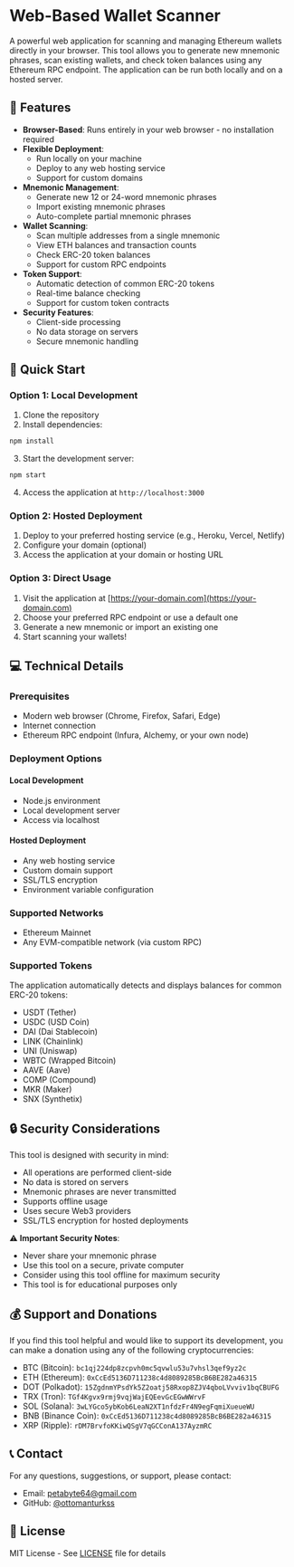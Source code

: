 # Web-Based Wallet Scanner

A powerful web application for scanning and managing Ethereum wallets directly in your browser. This tool allows you to generate new mnemonic phrases, scan existing wallets, and check token balances using any Ethereum RPC endpoint. The application can be run both locally and on a hosted server.

## 🌟 Features

- **Browser-Based**: Runs entirely in your web browser - no installation required
- **Flexible Deployment**: 
  - Run locally on your machine
  - Deploy to any web hosting service
  - Support for custom domains
- **Mnemonic Management**:
  - Generate new 12 or 24-word mnemonic phrases
  - Import existing mnemonic phrases
  - Auto-complete partial mnemonic phrases
- **Wallet Scanning**:
  - Scan multiple addresses from a single mnemonic
  - View ETH balances and transaction counts
  - Check ERC-20 token balances
  - Support for custom RPC endpoints
- **Token Support**:
  - Automatic detection of common ERC-20 tokens
  - Real-time balance checking
  - Support for custom token contracts
- **Security Features**:
  - Client-side processing
  - No data storage on servers
  - Secure mnemonic handling

## 🚀 Quick Start

### Option 1: Local Development
1. Clone the repository
2. Install dependencies:
```bash
npm install
```
3. Start the development server:
```bash
npm start
```
4. Access the application at `http://localhost:3000`

### Option 2: Hosted Deployment
1. Deploy to your preferred hosting service (e.g., Heroku, Vercel, Netlify)
2. Configure your domain (optional)
3. Access the application at your domain or hosting URL

### Option 3: Direct Usage
1. Visit the application at [https://your-domain.com](https://your-domain.com)
2. Choose your preferred RPC endpoint or use a default one
3. Generate a new mnemonic or import an existing one
4. Start scanning your wallets!

## 💻 Technical Details

### Prerequisites

- Modern web browser (Chrome, Firefox, Safari, Edge)
- Internet connection
- Ethereum RPC endpoint (Infura, Alchemy, or your own node)

### Deployment Options

#### Local Development
- Node.js environment
- Local development server
- Access via localhost

#### Hosted Deployment
- Any web hosting service
- Custom domain support
- SSL/TLS encryption
- Environment variable configuration

### Supported Networks

- Ethereum Mainnet
- Any EVM-compatible network (via custom RPC)

### Supported Tokens

The application automatically detects and displays balances for common ERC-20 tokens:

- USDT (Tether)
- USDC (USD Coin)
- DAI (Dai Stablecoin)
- LINK (Chainlink)
- UNI (Uniswap)
- WBTC (Wrapped Bitcoin)
- AAVE (Aave)
- COMP (Compound)
- MKR (Maker)
- SNX (Synthetix)

## 🔒 Security Considerations

This tool is designed with security in mind:

- All operations are performed client-side
- No data is stored on servers
- Mnemonic phrases are never transmitted
- Supports offline usage
- Uses secure Web3 providers
- SSL/TLS encryption for hosted deployments

⚠️ **Important Security Notes**:
- Never share your mnemonic phrase
- Use this tool on a secure, private computer
- Consider using this tool offline for maximum security
- This tool is for educational purposes only

## 💰 Support and Donations

If you find this tool helpful and would like to support its development, you can make a donation using any of the following cryptocurrencies:

- BTC (Bitcoin): `bc1qj224dp8zcpvh0mc5qvwlu53u7vhsl3qef9yz2c`
- ETH (Ethereum): `0xCcEd5136D711238c4d8089285BcB6BE282a46315`
- DOT (Polkadot): `15ZgdnmYPsdYk5Z2oatj58Rxop8ZJV4qboLVvviv1bqCBUFG`
- TRX (Tron): `TGf4Kgvx9rmj9vqjWajEQEevGcEGwWWrvF`
- SOL (Solana): `3wLYGco5ybKob6LeaN2XT1nfdzFr4N9egFqmiXueueWU`
- BNB (Binance Coin): `0xCcEd5136D711238c4d8089285BcB6BE282a46315`
- XRP (Ripple): `rDM7BrvfoKKiwQSgV7qGCConA137AyzmRC`

## 📞 Contact

For any questions, suggestions, or support, please contact:
- Email: petabyte64@gmail.com
- GitHub: [@ottomanturkss](https://github.com/ottomanturkss/)

## 📄 License

MIT License - See [LICENSE](LICENSE) file for details 
